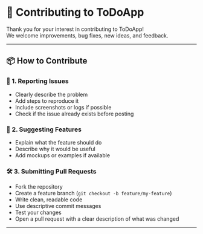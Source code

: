 # 🤝 Contributing to ToDoApp

Thank you for your interest in contributing to ToDoApp!  
We welcome improvements, bug fixes, new ideas, and feedback.

---

## 📦 How to Contribute

### 🐞 1. Reporting Issues
- Clearly describe the problem
- Add steps to reproduce it
- Include screenshots or logs if possible
- Check if the issue already exists before posting

### 🌟 2. Suggesting Features
- Explain what the feature should do
- Describe why it would be useful
- Add mockups or examples if available

### 🛠️ 3. Submitting Pull Requests
- Fork the repository
- Create a feature branch (`git checkout -b feature/my-feature`)
- Write clean, readable code
- Use descriptive commit messages
- Test your changes
- Open a pull request with a clear description of what was changed

---
